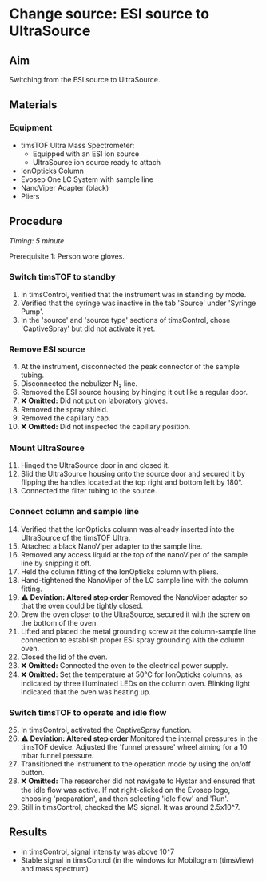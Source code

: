 # Change source: ESI source to UltraSource


## Aim
Switching from the ESI source to UltraSource.


## Materials

### Equipment
- timsTOF Ultra Mass Spectrometer:
  - Equipped with an ESI ion source
  - UltraSource ion source ready to attach
- IonOpticks Column
- Evosep One LC System with sample line
- NanoViper Adapter (black)
- Pliers


## Procedure
*Timing: 5 minute*

Prerequisite 1: Person wore gloves.

### Switch timsTOF to standby
1. In timsControl, verified that the instrument was in standing by mode.
2. Verified that the syringe was inactive in the tab 'Source' under 'Syringe Pump'.
3. In the 'source' and 'source type' sections of timsControl, chose 'CaptiveSpray' but did not activate it yet.

### Remove ESI source
4. At the instrument, disconnected the peak connector of the sample tubing.
5. Disconnected the nebulizer N₂ line.
6. Removed the ESI source housing by hinging it out like a regular door.
7. ❌ **Omitted:** Did not put on laboratory gloves.
8. Removed the spray shield.
9. Removed the capillary cap.
10. ❌ **Omitted:** Did not inspected the capillary position.

### Mount UltraSource
11. Hinged the UltraSource door in and closed it.
12. Slid the UltraSource housing onto the source door and secured it by flipping the handles located at the top right and bottom left by 180°.
13. Connected the filter tubing to the source.

### Connect column and sample line
14. Verified that the IonOpticks column was already inserted into the UltraSource of the timsTOF Ultra.
15. Attached a black NanoViper adapter to the sample line.
16. Removed any access liquid at the top of the nanoViper of the sample line by snipping it off.
17. Held the column fitting of the IonOpticks column with pliers.
18. Hand-tightened the NanoViper of the LC sample line with the column fitting.
20. ⚠️ **Deviation: Altered step order** Removed the NanoViper adapter so that the oven could be tightly closed.
19. Drew the oven closer to the UltraSource, secured it with the screw on the bottom of the oven.
21. Lifted and placed the metal grounding screw at the column-sample line connection to establish proper ESI spray grounding with the column oven.
22. Closed the lid of the oven.
23. ❌ **Omitted:** Connected the oven to the electrical power supply.
24. ❌ **Omitted:** Set the temperature at 50°C for IonOpticks columns, as indicated by three illuminated LEDs on the column oven. Blinking light indicated that the oven was heating up.

### Switch timsTOF to operate and idle flow
25. In timsControl, activated the CaptiveSpray function.
29. ⚠️ **Deviation: Altered step order** Monitored the internal pressures in the timsTOF device. Adjusted the 'funnel pressure' wheel aiming for a 10 mbar funnel pressure.
26. Transitioned the instrument to the operation mode by using the on/off button.
27. ❌ **Omitted:** The researcher did not navigate to Hystar and ensured that the idle flow was active. If not right-clicked on the Evosep logo, choosing 'preparation', and then selecting 'idle flow' and 'Run'.
28. Still in timsControl, checked the MS signal. It was around 2.5x10^7.


## Results
- In timsControl, signal intensity was above 10^7
- Stable signal in timsControl (in the windows for Mobilogram (timsView) and mass spectrum)
